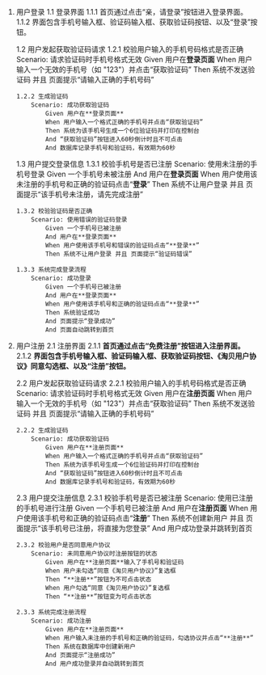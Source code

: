 1.  用户登录
    1.1 登录界面
        1.1.1 首页通过点击“亲，请登录”按钮进入登录界面。
        1.1.2 界面包含手机号输入框、验证码输入框、获取验证码按钮、以及“登录”按钮。

    1.2 用户发起获取验证码请求
        1.2.1 校验用户输入的手机号码格式是否正确
            Scenario: 请求验证码时手机号格式无效
                Given 用户在**登录页面**
                When 用户输入一个无效的手机号（如 "123"）并点击“获取验证码”
                Then 系统不发送验证码 并且 页面提示“请输入正确的手机号码”

        1.2.2 生成验证码
            Scenario: 成功获取验证码
                Given 用户在**登录页面**
                When 用户输入一个格式正确的手机号并点击“获取验证码”
                Then 系统为该手机号生成一个6位验证码并打印在控制台
                And “获取验证码”按钮进入60秒倒计时且不可点击
                And 数据库记录手机号和验证码，有效期为60秒

    1.3 用户提交登录信息
        1.3.1 校验手机号是否已注册
            Scenario: 使用未注册的手机号登录
                Given 一个手机号未被注册
                And 用户在**登录页面**
                When 用户使用该未注册的手机号和正确的验证码点击“**登录**”
                Then 系统不让用户登录 并且 页面提示“该手机号未注册，请先完成注册”

        1.3.2 校验验证码是否正确
            Scenario: 使用错误的验证码登录
                Given 一个手机号已被注册
                And 用户在**登录页面**
                When 用户使用该手机号和错误的验证码点击“**登录**”
                Then 系统不让用户登录 并且 页面提示“验证码错误”

        1.3.3 系统完成登录流程
            Scenario: 成功登录
                Given 一个手机号已被注册
                And 用户在**登录页面**
                When 用户使用该手机号和正确的验证码点击“**登录**”
                Then 系统验证成功
                And 页面提示“登录成功”
                And 页面自动跳转到首页

2.  用户注册
    2.1 注册界面
        2.1.1 **首页通过点击“免费注册”按钮进入注册界面。**
        2.1.2 **界面包含手机号输入框、验证码输入框、获取验证码按钮、《淘贝用户协议》同意勾选框、以及“注册”按钮。**

    2.2 用户发起获取验证码请求
        2.2.1 校验用户输入的手机号码格式是否正确
            Scenario: 请求验证码时手机号格式无效
                Given 用户在**注册页面**
                When 用户输入一个无效的手机号（如 "123"）并点击“获取验证码”
                Then 系统不发送验证码 并且 页面提示“请输入正确的手机号码”

        2.2.2 生成验证码
            Scenario: 成功获取验证码
                Given 用户在**注册页面**
                When 用户输入一个格式正确的手机号并点击“获取验证码”
                Then 系统为该手机号生成一个6位验证码并打印在控制台
                And “获取验证码”按钮进入60秒倒计时且不可点击
                And 数据库记录手机号和验证码，有效期为60秒

    2.3 用户提交注册信息
        2.3.1 校验手机号是否已被注册
            Scenario: 使用已注册的手机号进行注册
                Given 一个手机号已被注册
                And 用户在**注册页面**
                When 用户使用该手机号和正确的验证码点击“**注册**”
                Then 系统不创建新用户 并且 页面提示“该手机号已注册，将直接为您登录”
                And 用户成功登录并跳转到首页

        2.3.2 校验用户是否同意用户协议
            Scenario: 未同意用户协议时注册按钮的状态
                Given 用户在**注册页面**输入了手机号和验证码
                When 用户未勾选“同意《淘贝用户协议》”复选框
                Then “**注册**”按钮为不可点击状态
                When 用户勾选“同意《淘贝用户协议》”复选框
                Then “**注册**”按钮变为可点击状态

        2.3.3 系统完成注册流程
            Scenario: 成功注册
                Given 用户在**注册页面**
                When 用户输入未注册的手机号和正确的验证码，勾选协议并点击“**注册**”
                Then 系统在数据库中创建新用户
                And 页面提示“注册成功”
                And 用户成功登录并自动跳转到首页